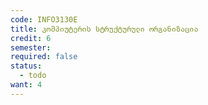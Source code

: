 ```yaml
---
code: INFO3130E
title: კომპიუტერის სტრუქტურული ორგანიზაცია
credit: 6
semester: 
required: false
status:
  - todo
want: 4
---
```


